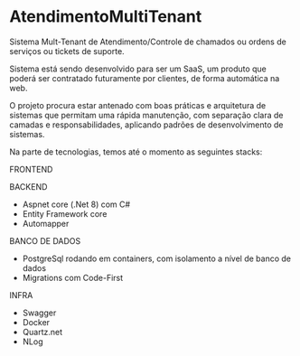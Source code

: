 # AtendimentoMultiTenant

Sistema Mult-Tenant de Atendimento/Controle de chamados ou ordens de serviços ou tickets de suporte.

Sistema está sendo desenvolvido para ser um SaaS, um produto que poderá ser contratado futuramente por clientes, de forma automática na web.

O projeto procura estar antenado com boas práticas e arquitetura de sistemas que permitam uma rápida manutenção, com separação clara de camadas e responsabilidades, aplicando padrões de desenvolvimento de sistemas.

Na parte de tecnologias, temos até o momento as seguintes stacks:

FRONTEND

BACKEND
- Aspnet core (.Net 8) com C#
- Entity Framework core
- Automapper

BANCO DE DADOS
- PostgreSql rodando em containers, com isolamento a nível de banco de dados
- Migrations com Code-First

INFRA
- Swagger
- Docker
- Quartz.net
- NLog
